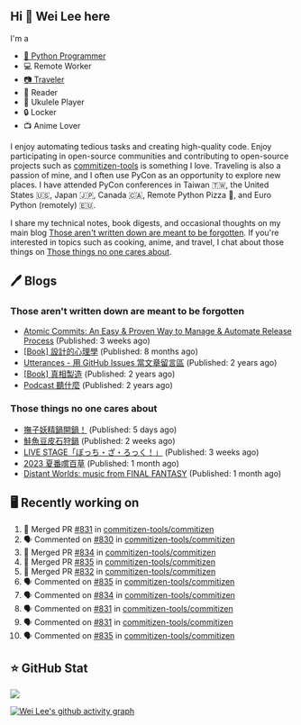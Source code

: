 ## Hi 👋 Wei Lee here

I'm a

* [🐍 Python Programmer](https://pycon-note.wei-lee.me/)
* 💻 Remote Worker
* [📷 Traveler](https://travlog.wei-lee.me/)
* 📖 Reader
* 🎵 Ukulele Player
* 🔒 Locker
* 📺 Anime Lover

I enjoy automating tedious tasks and creating high-quality code. Enjoy participating in open-source communities and contributing to open-source projects such as [commitizen-tools](https://github.com/commitizen-tools) is something I love. Traveling is also a passion of mine, and I often use PyCon as an opportunity to explore new places. I have attended PyCon conferences in Taiwan 🇹🇼, the United States 🇺🇸, Japan 🇯🇵, Canada 🇨🇦, Remote Python Pizza 🍕, and Euro Python (remotely) 🇪🇺.

I share my technical notes, book digests, and occasional thoughts on my main blog [Those aren't written down are meant to be forgotten](https://blog.wei-lee.me/). If you're interested in topics such as cooking, anime, and travel, I chat about those things on [Those things no one cares about](https://travlog.wei-lee.me/).

## 🖊️ Blogs

### Those aren't written down are meant to be forgotten

* [Atomic Commits: An Easy &amp; Proven Way to Manage &amp; Automate Release Process](https://blog.wei-lee.me/posts/tech/2023/08/atomic-commits-coscup-2023) (Published: 3 weeks ago)
* [[Book] 設計的心理學](https://blog.wei-lee.me/posts/book/2023/01/the-design-of-everyday-things) (Published: 8 months ago)
* [Utterances - 用 GitHub Issues 當文章留言區](https://blog.wei-lee.me/posts/tech/2022/02/use-github-issues-as-comment-system) (Published: 2 years ago)
* [[Book] 真相製造](https://blog.wei-lee.me/posts/book/2022/02/reality-is-business) (Published: 2 years ago)
* [Podcast 聽什麼](https://blog.wei-lee.me/posts/gossiping/2021/12/podcast-i-listen-to) (Published: 2 years ago)

### Those things no one cares about

* [撫子妖精鍋開鍋！](https://travlog.wei-lee.me/posts/cook/2023/08/season-nadeshiko-pot) (Published: 5 days ago)
* [鮭魚豆皮石狩鍋](https://travlog.wei-lee.me/posts/cook/2023/08/yuru-camp-salmon-pot) (Published: 2 weeks ago)
* [LIVE STAGE「ぼっち・ざ・ろっく！」](https://travlog.wei-lee.me/posts/review/2023/08/btr-stage) (Published: 3 weeks ago)
* [2023 夏番嚐百草](https://travlog.wei-lee.me/posts/review/2023/07/what-i-will-watch-in-2023-summer) (Published: 1 month ago)
* [Distant Worlds: music from FINAL FANTASY](https://travlog.wei-lee.me/posts/review/2023/07/distant-worlds-music-from-FINAL-FANTASY) (Published: 1 month ago)

## 🖥️ Recently working on

1. 🎉 Merged PR [#831](https://github.com/commitizen-tools/commitizen/pull/831) in [commitizen-tools/commitizen](https://github.com/commitizen-tools/commitizen)
2. 🗣 Commented on [#830](https://github.com/commitizen-tools/commitizen/issues/830) in [commitizen-tools/commitizen](https://github.com/commitizen-tools/commitizen)
3. 🎉 Merged PR [#834](https://github.com/commitizen-tools/commitizen/pull/834) in [commitizen-tools/commitizen](https://github.com/commitizen-tools/commitizen)
4. 🎉 Merged PR [#835](https://github.com/commitizen-tools/commitizen/pull/835) in [commitizen-tools/commitizen](https://github.com/commitizen-tools/commitizen)
5. 🎉 Merged PR [#832](https://github.com/commitizen-tools/commitizen/pull/832) in [commitizen-tools/commitizen](https://github.com/commitizen-tools/commitizen)
6. 🗣 Commented on [#835](https://github.com/commitizen-tools/commitizen/issues/835) in [commitizen-tools/commitizen](https://github.com/commitizen-tools/commitizen)
7. 🗣 Commented on [#834](https://github.com/commitizen-tools/commitizen/issues/834) in [commitizen-tools/commitizen](https://github.com/commitizen-tools/commitizen)
8. 🗣 Commented on [#831](https://github.com/commitizen-tools/commitizen/issues/831) in [commitizen-tools/commitizen](https://github.com/commitizen-tools/commitizen)
9. 🗣 Commented on [#831](https://github.com/commitizen-tools/commitizen/issues/831) in [commitizen-tools/commitizen](https://github.com/commitizen-tools/commitizen)
10. 🗣 Commented on [#835](https://github.com/commitizen-tools/commitizen/issues/835) in [commitizen-tools/commitizen](https://github.com/commitizen-tools/commitizen)


## ⭐ GitHub Stat
[![](https://github-readme-stats.vercel.app/api?username=Lee-W&show_icons=true&hide_title=true&cache_seconds=86400)](https://github.com/anuraghazra/github-readme-stats)

[![Wei Lee's github activity graph](https://github-readme-activity-graph.vercel.app/graph?username=Lee-W&theme=dracula)](https://github.com/ashutosh00710/github-readme-activity-graph)
